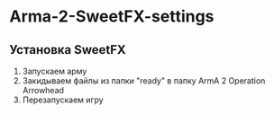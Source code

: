 # Arma-2-SweetFX-settings
## Установка SweetFX
1. Запускаем арму
2. Закидываем файлы из папки "ready" в папку ArmA 2 Operation Arrowhead
3. Перезапускаем игру
